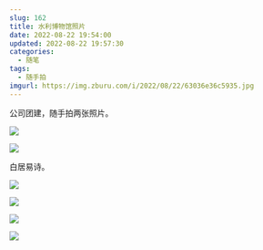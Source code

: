 ```yaml
---
slug: 162
title: 水利博物馆照片
date: 2022-08-22 19:54:00
updated: 2022-08-22 19:57:30
categories: 
  - 随笔
tags: 
  - 随手拍
imgurl: https://img.zburu.com/i/2022/08/22/63036e36c5935.jpg
---
```



公司团建，随手拍两张照片。

![](https://img.zburu.com/i/2022/08/22/63036e36c5935.jpg)

![](https://img.zburu.com/i/2022/08/22/63036e3936ef3.jpg)

白居易诗。

![](https://img.zburu.com/i/2022/08/22/63036e37d6f52.jpg)

![](https://img.zburu.com/i/2022/08/22/63036e386cabd.jpg)

![](https://img.zburu.com/i/2022/08/22/63036e38c9210.jpg)

![](https://img.zburu.com/i/2022/08/22/63036e373d56e.jpg)